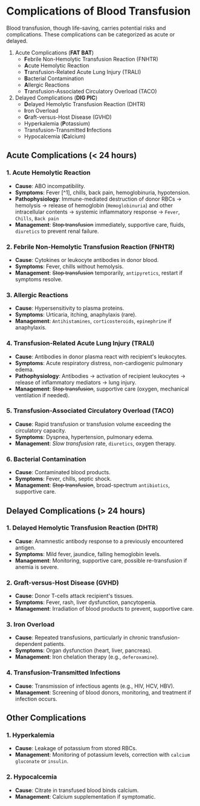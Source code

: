 # Complications of Blood Transfusion

Blood transfusion, though life-saving, carries potential risks and complications. These complications can be categorized as acute or delayed.

1. Acute Complications (**FAT BAT**)
   - **F**ebrile Non-Hemolytic Transfusion Reaction (FNHTR)
   - **A**cute Hemolytic Reaction
   - **T**ransfusion-Related Acute Lung Injury (TRALI)
   - **B**acterial Contamination
   - **A**llergic Reactions
   - **T**ransfusion-Associated Circulatory Overload (TACO)
2. Delayed Complications (**DIG PIC**)
   - **D**elayed Hemolytic Transfusion Reaction (DHTR)
   - **I**ron Overload
   - **G**raft-versus-Host Disease (GVHD)
   - Hyperkalemia (**P**otassium)
   - Transfusion-Transmitted **I**nfections
   - Hypocalcemia (**C**alcium)

## Acute Complications (< 24 hours)

### 1. Acute Hemolytic Reaction

- **Cause**: ABO incompatibility.
- **Symptoms**: Fever [^1], chills, back pain, hemoglobinuria, hypotension.
- **Pathophysiology**: Immune-mediated destruction of donor RBCs → hemolysis → release of hemoglobin (`Hemoglobinuria`) and other intracellular contents → systemic inflammatory response → `Fever`, `Chills`, `Back pain`
- **Management**: ~~Stop transfusion~~ immediately, supportive care, fluids, `diuretics` to prevent renal failure.

### 2. Febrile Non-Hemolytic Transfusion Reaction (FNHTR)

- **Cause**: Cytokines or leukocyte antibodies in donor blood.
- **Symptoms**: Fever, chills without hemolysis.
- **Management**: ~~Stop transfusion~~ temporarily, `antipyretics`, restart if symptoms resolve.

### 3. Allergic Reactions

- **Cause**: Hypersensitivity to plasma proteins.
- **Symptoms**: Urticaria, itching, anaphylaxis (rare).
- **Management**: `Antihistamines`, `corticosteroids`, `epinephrine` if anaphylaxis.

### 4. Transfusion-Related Acute Lung Injury (TRALI)

- **Cause**: Antibodies in donor plasma react with recipient's leukocytes.
- **Symptoms**: Acute respiratory distress, non-cardiogenic pulmonary edema.
- **Pathophysiology**: Antibodies → activation of recipient leukocytes → release of inflammatory mediators → lung injury.
- **Management**: ~~Stop transfusion~~, supportive care (oxygen, mechanical ventilation if needed).

### 5. Transfusion-Associated Circulatory Overload (TACO)

- **Cause**: Rapid transfusion or transfusion volume exceeding the circulatory capacity.
- **Symptoms**: Dyspnea, hypertension, pulmonary edema.
- **Management**: _Slow transfusion_ rate, `diuretics`, oxygen therapy.

### 6. Bacterial Contamination

- **Cause**: Contaminated blood products.
- **Symptoms**: Fever, chills, septic shock.
- **Management**: ~~Stop transfusion~~, broad-spectrum `antibiotics`, supportive care.

## Delayed Complications (> 24 hours)

### 1. Delayed Hemolytic Transfusion Reaction (DHTR)

- **Cause**: Anamnestic antibody response to a previously encountered antigen.
- **Symptoms**: Mild fever, jaundice, falling hemoglobin levels.
- **Management**: Monitoring, supportive care, possible re-transfusion if anemia is severe.

### 2. Graft-versus-Host Disease (GVHD)

- **Cause**: Donor T-cells attack recipient's tissues.
- **Symptoms**: Fever, rash, liver dysfunction, pancytopenia.
- **Management**: Irradiation of blood products to prevent, supportive care.

### 3. Iron Overload

- **Cause**: Repeated transfusions, particularly in chronic transfusion-dependent patients.
- **Symptoms**: Organ dysfunction (heart, liver, pancreas).
- **Management**: Iron chelation therapy (e.g., `deferoxamine`).

### 4. Transfusion-Transmitted Infections

- **Cause**: Transmission of infectious agents (e.g., HIV, HCV, HBV).
- **Management**: Screening of blood donors, monitoring, and treatment if infection occurs.

## Other Complications

### 1. Hyperkalemia

- **Cause**: Leakage of potassium from stored RBCs.
- **Management**: Monitoring of potassium levels, correction with `calcium gluconate` or `insulin`.

### 2. Hypocalcemia

- **Cause**: Citrate in transfused blood binds calcium.
- **Management**: Calcium supplementation if symptomatic.
